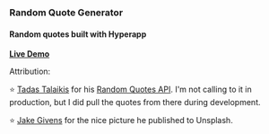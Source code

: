### Random Quote Generator

#### Random quotes built with Hyperapp

[**Live Demo**](https://ryanford-dev.github.io/quote-generator/)

Attribution:

:star: [Tadas Talaikis](https://talaikis.com/) for his [Random Quotes API](https://talaikis.com/random_quotes_api/). I'm not calling to it in production, but I did pull the quotes from there during development. 

:star: [Jake Givens](https://unsplash.com/@jakegivens) for the nice picture he published to Unsplash.
